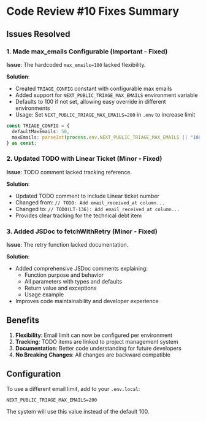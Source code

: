 # Code Review #10 Fixes Summary

## Issues Resolved

### 1. Made max_emails Configurable (Important - Fixed)

**Issue**: The hardcoded `max_emails=100` lacked flexibility.

**Solution**:

- Created `TRIAGE_CONFIG` constant with configurable max emails
- Added support for `NEXT_PUBLIC_TRIAGE_MAX_EMAILS` environment variable
- Defaults to 100 if not set, allowing easy override in different environments
- Usage: Set `NEXT_PUBLIC_TRIAGE_MAX_EMAILS=200` in `.env` to increase limit

```typescript
const TRIAGE_CONFIG = {
  defaultMaxEmails: 50,
  maxEmails: parseInt(process.env.NEXT_PUBLIC_TRIAGE_MAX_EMAILS || "100", 10),
} as const;
```

### 2. Updated TODO with Linear Ticket (Minor - Fixed)

**Issue**: TODO comment lacked tracking reference.

**Solution**:

- Updated TODO comment to include Linear ticket number
- Changed from: `// TODO: Add email_received_at column...`
- Changed to: `// TODO(LT-136): Add email_received_at column...`
- Provides clear tracking for the technical debt item

### 3. Added JSDoc to fetchWithRetry (Minor - Fixed)

**Issue**: The retry function lacked documentation.

**Solution**:

- Added comprehensive JSDoc comments explaining:
  - Function purpose and behavior
  - All parameters with types and defaults
  - Return value and exceptions
  - Usage example
- Improves code maintainability and developer experience

## Benefits

1. **Flexibility**: Email limit can now be configured per environment
2. **Tracking**: TODO items are linked to project management system
3. **Documentation**: Better code understanding for future developers
4. **No Breaking Changes**: All changes are backward compatible

## Configuration

To use a different email limit, add to your `.env.local`:

```
NEXT_PUBLIC_TRIAGE_MAX_EMAILS=200
```

The system will use this value instead of the default 100.
